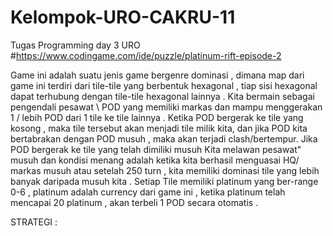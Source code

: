 # Kelompok-URO-CAKRU-11
Tugas Programming day 3 URO
#https://www.codingame.com/ide/puzzle/platinum-rift-episode-2

Game ini adalah suatu jenis game bergenre dominasi , dimana map dari game ini terdiri dari tile-tile yang berbentuk hexagonal 
, tiap sisi hexagonal dapat terhubung dengan tile-tile hexagonal lainnya . Kita bermain sebagai pengendali pesawat \ POD yang 
memiliki markas dan mampu menggerakan 1 / lebih POD dari 1 tile ke tile lainnya . Ketika POD bergerak ke tile yang kosong ,
maka tile tersebut akan menjadi tile milik kita, dan jika POD kita bertabrakan dengan POD musuh , maka akan terjadi clash/bertempur. 
Jika POD bergerak ke tile yang telah dimiliki musuh Kita melawan pesawat" musuh dan kondisi menang adalah ketika kita berhasil menguasai 
HQ/ markas musuh atau setelah 250 turn , kita memiliki dominasi tile yang lebih banyak daripada musuh kita . Setiap Tile memiliki platinum
yang ber-range 0-6 , platinum adalah currency dari game ini , ketika platinum telah mencapai 20 platinum , akan terbeli 1 POD secara
otomatis .


STRATEGI :
